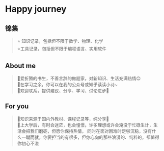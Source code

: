 # Happy journey

## 锦集
>⭐ 知识记录，包括但不限于数学、物理、化学  
>⭐工具记录，包括但不限于编程语言、实用软件

## About me
>📌爱折腾的书生，不善言辞的做题家，对新知识、生活充满热情😉  
>📌在学习之余，你可以在我的公众号或知乎读读小诗~  
>📌欢迎联系，提供建议、分享、学习、讨论进步📩  

## For you
>🌹知识来源于国内外教材、课程记录等，纯分享📝  
>🌹上大学后，有时会迷茫，也会憧憬，许多理想或许会淹没于忙碌生计，生活会把我们磨砺，但愿你保持热情，
同时在面对困难时足够沉稳，没有什么一蹴而就，你要担当的有很多，但你心向的那些浪漫的、纯粹的，都值得你初心不渝
